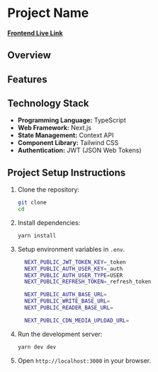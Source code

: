 # Project Name

#### [Frontend Live Link]()

## Overview

## Features

## Technology Stack

- **Programming Language:** TypeScript
- **Web Framework:** Next.js
- **State Management:** Context API
- **Component Library:** Tailwind CSS
- **Authentication:** JWT (JSON Web Tokens)

## Project Setup Instructions

1. Clone the repository:

   ```bash
   git clone
   cd
   ```

2. Install dependencies:
   ```bash
   yarn install
   ```
3. Setup environment variables in `.env`.

   ```bash
     NEXT_PUBLIC_JWT_TOKEN_KEY=_token
     NEXT_PUBLIC_AUTH_USER_KEY=_auth
     NEXT_PUBLIC_AUTH_USER_TYPE=USER
     NEXT_PUBLIC_REFRESH_TOKEN=_refresh_token

     NEXT_PUBLIC_AUTH_BASE_URL=
     NEXT_PUBLIC_WRITE_BASE_URL=
     NEXT_PUBLIC_READER_BASE_URL=

     NEXT_PUBLIC_CDN_MEDIA_UPLOAD_URL=
   ```

4. Run the development server:
   ```bash
   yarn dev dev
   ```
5. Open `http://localhost:3000` in your browser.
